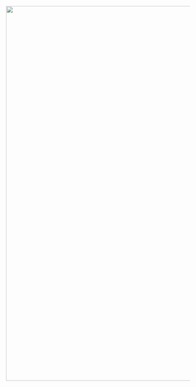 <img src="https://github.com/Trendyol/android-guidelines/edit/master/android_studio_live_templates/art/test_function.gif" width="1024">